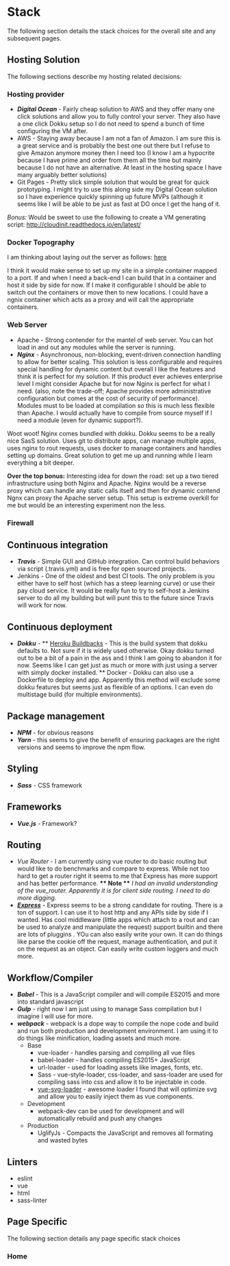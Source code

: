 # Stack

The following section details the stack choices for the overall site and any subsequent pages.

## Hosting Solution

The following sections describe my hosting related decisions:

### Hosting provider

* **_Digital Ocean_** - Fairly cheap solution to AWS and they offer many one click solutions and allow you to fully control your server. They also have a one click Dokku setup so I do not need to spend a bunch of time configuring the VM after.
* AWS - Staying away because I am not a fan of Amazon. I am sure this is a great service and is probably the best one out there but I refuse to give Amazon anymore money then I need too (I know I am a hypocrite because I have prime and order from them all the time but mainly because I do not have an alternative. At least in the hosting space I have many arguably better solutions)
* Git Pages - Pretty slick simple solution that would be great for quick prototyping. I might try to use this along side my Digital Ocean solution so I have experience quickly spinning up future MVPs (although it seems like I will be able to be just as fast at DO once I get the hang of it.

*Bonus:* Would be sweet to use the following to create a VM generating script: http://cloudinit.readthedocs.io/en/latest/

### Docker Topography

I am thinking about laying out the server as follows: [here](http://jasonwilder.com/blog/2014/03/25/automated-nginx-reverse-proxy-for-docker/)

I think it would make sense to set up my site in a simple container mapped to a port. If and when I need a back-end I can build that in a container and host it side by side for now. If I make it configurable I should be able to switch out the containers or move then to new locations. I could have a ngnix container which acts as a proxy and will call the appropriate containers.


### Web Server

* Apache - Strong contender for the mantel of web server. You can hot load in and out any modules while the server is running.
* **_Nginx_** - Asynchronous, non-blocking, event-driven connection handling to allow for better scaling. This solution is less configurable and requires special handling for dynamic content but overall I like the features and think it is perfect for my solution. If this product ever achieves enterprise level I might consider Apache but for now Nginx is perfect for what I need. (also, note the trade-off; Apache provides more administrative configuration but comes at the cost of security of performance). Modules must to be loaded at compilation so this is much less flexible than Apache. I would actually have to compile from source myself if I need a module (even for dynamic support?).

Woot woot! Nginx comes bundled with dokku. Dokku seems to be a really nice SasS solution. Uses git to distribute apps, can manage multiple apps, uses nginx to rout requests, uses docker to manage containers and handles setting up domains. Great solution to get me up and running while I learn everything a bit deeper.

**Over the top bonus:** Interesting idea for down the road: set up a two tiered infrastructure using both Nginx and Apache. Nginx would be a reverse proxy which can handle any static calls itself and then for dynamic contend Ngnx can proxy the Apache server setup. This setup is extreme overkill for me but would be an interesting experiment non the less.

### Firewall

## Continuous integration

* **_Travis_** - Simple GUI and GitHub integration. Can control build behaviors via script (.travis.yml) and is free for open sourced projects.
* Jenkins - One of the oldest and best CI tools. The only problem is you either have to self host (which has a steep learning curve) or use their pay cloud service. It would be really fun to try to self-host a Jenkins server to do all my building but will punt this to the future since Travis will work for now.

## Continuous deployment

* **_Dokku_** -
** [Heroku Buildbacks](https://devcenter.heroku.com/articles/buildpacks) - This is the build system that dokku defaults to. Not sure if it is widely used otherwise. Okay dokku turned out to be a bit of a pain in the ass and I think I am going to abandon it for now. Seems like I can get just as much or more with just using a server with simply docker installed.
** Docker - Dokku can also use a Dockerfile to deploy and app. Apparently this method will exclude some dokku features but seems just as flexible of an options. I can even do multistage build (for multiple environments).

## Package management

* **_NPM_** - for obvious reasons
* **_Yarn_** - this seems to give the benefit of ensuring packages are the right versions and seems to improve the npm flow.

## Styling

* **_Sass_** - CSS framework

## Frameworks

* **_Vue.js_** - Framework?

## Routing

* _Vue Router_ - I am currently using vue router to do basic routing but would like to do benchmarks and compare to express. While not too hard to get a router right it seems to me that Express has more support and has better performance. __** Note **__ *I had an invalid understanding of the vue_router. Apparently it is for client side routing. I need to do more digging.*
* **_[Express](https://expressjs.com/en/guide/routing.html)_** - Express seems to be a strong candidate for routing. There is a ton of support. I can use it to host http and any APIs side by side if I wanted. Has cool middleware (little apps which attach to a rout and can be used to analyze and manipulate the request) support builtin and there are lots of pluggins . YOu can also easily write your own. It can do things like parse the cookie off the request, manage authentication, and put it on the request as an object. Can easily write custom loggers and much more.

## Workflow/Compiler

* **_Babel_** - This is a JavaScript compiler and will compile ES2015 and more into standard javascript
* **_Gulp_** - right now I am just using to manage Sass compilation but I imagine I will use for more.
* **_webpack_** - webpack is a dope way to compile the nope code and build and run both production and development environment. I am using it to do things like minification, loading assets and much more.
  * Base
    * vue-loader - handles parsing and compiling all vue files
    * babel-loader - handles compiling ES2015+ JavaScript
    * url-loader - used for loading assets like images, fonts, etc.
    * Sass - vue-style-loader, css-loader, and sass-loader are used for compiling sass into css and allow it to be injectable in code.
    * [vue-svg-loader](https://github.com/visualfanatic/vue-svg-loader) - awesome loader I found that will optimize svg and allow you to easily inject them as vue components.
  * Development
    * webpack-dev can be used for development and will automatically rebuild and push any changes
  * Production
    * UglifyJs - Compacts the JavaScript and removes all formating and wasted bytes


## Linters

* eslint
* vue
* html
* sass-linter

## Page Specific

The following section details any page specific stack choices

### Home
